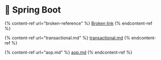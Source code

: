 # 🌱 Spring Boot

{% content-ref url="broken-reference" %}
[Broken link](broken-reference)
{% endcontent-ref %}

{% content-ref url="transactional.md" %}
[transactional.md](transactional.md)
{% endcontent-ref %}

{% content-ref url="aop.md" %}
[aop.md](aop.md)
{% endcontent-ref %}
